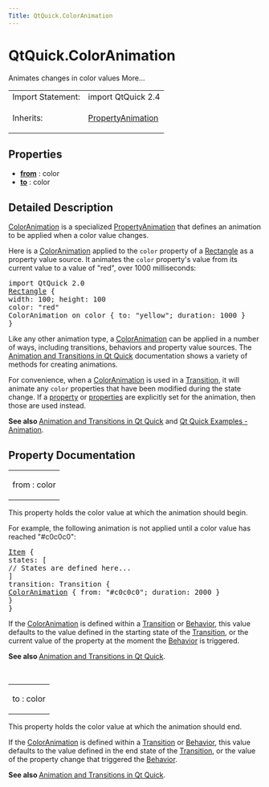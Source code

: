 ```yaml
---
Title: QtQuick.ColorAnimation
---
```


# QtQuick.ColorAnimation

<span class="subtitle"></span>
<!-- $$$ColorAnimation-brief -->
<p>Animates changes in color values More...</p>
<!-- @@@ColorAnimation -->
<table class="alignedsummary">
<tr><td class="memItemLeft rightAlign topAlign"> Import Statement:</td><td class="memItemRight bottomAlign"> import QtQuick 2.4</td></tr><tr><td class="memItemLeft rightAlign topAlign"> Inherits:</td><td class="memItemRight bottomAlign"> <p><a href="QtQuick.PropertyAnimation.md">PropertyAnimation</a></p>
</td></tr></table><ul>
</ul>
<h2 id="properties">Properties</h2>
<ul>
<li class="fn"><b><b><a href="#from-prop">from</a></b></b> : color</li>
<li class="fn"><b><b><a href="#to-prop">to</a></b></b> : color</li>
</ul>
<!-- $$$ColorAnimation-description -->
<h2 id="details">Detailed Description</h2>
</p>
<p><a href="https://developer.ubuntu.comapps/qml/sdk-15.04.5/QtQuick.animation/#coloranimation">ColorAnimation</a> is a specialized <a href="https://developer.ubuntu.comapps/qml/sdk-15.04.5/QtQuick.animation/#propertyanimation">PropertyAnimation</a> that defines an animation to be applied when a color value changes.</p>
<p>Here is a <a href="https://developer.ubuntu.comapps/qml/sdk-15.04.5/QtQuick.animation/#coloranimation">ColorAnimation</a> applied to the <code>color</code> property of a <a href="QtQuick.Rectangle.md">Rectangle</a> as a property value source. It animates the <code>color</code> property's value from its current value to a value of &quot;red&quot;, over 1000 milliseconds:</p>
<pre class="qml">import QtQuick 2.0
<span class="type"><a href="QtQuick.Rectangle.md">Rectangle</a></span> {
<span class="name">width</span>: <span class="number">100</span>; <span class="name">height</span>: <span class="number">100</span>
<span class="name">color</span>: <span class="string">&quot;red&quot;</span>
ColorAnimation on <span class="name">color</span> { <span class="name">to</span>: <span class="string">&quot;yellow&quot;</span>; <span class="name">duration</span>: <span class="number">1000</span> }
}</pre>
<p>Like any other animation type, a <a href="https://developer.ubuntu.comapps/qml/sdk-15.04.5/QtQuick.animation/#coloranimation">ColorAnimation</a> can be applied in a number of ways, including transitions, behaviors and property value sources. The <a href="QtQuick.qtquick-statesanimations-animations.md">Animation and Transitions in Qt Quick</a> documentation shows a variety of methods for creating animations.</p>
<p>For convenience, when a <a href="https://developer.ubuntu.comapps/qml/sdk-15.04.5/QtQuick.animation/#coloranimation">ColorAnimation</a> is used in a <a href="QtQuick.qmlexampletoggleswitch.md#transition">Transition</a>, it will animate any <code>color</code> properties that have been modified during the state change. If a <a href="QtQuick.PropertyAnimation.md#property-prop">property</a> or <a href="QtQuick.PropertyAnimation.md#properties-prop">properties</a> are explicitly set for the animation, then those are used instead.</p>
<p><b>See also </b><a href="QtQuick.qtquick-statesanimations-animations.md">Animation and Transitions in Qt Quick</a> and <a href="https://developer.ubuntu.comapps/qml/sdk-15.04.5/QtQuick.animation/">Qt Quick Examples - Animation</a>.</p>
<!-- @@@ColorAnimation -->
<h2>Property Documentation</h2>
<!-- $$$from -->
<table class="qmlname"><tr valign="top" id="from-prop"><td class="tblQmlPropNode"><p><span class="name">from</span> : <span class="type">color</span></p></td></tr></table><p>This property holds the color value at which the animation should begin.</p>
<p>For example, the following animation is not applied until a color value has reached &quot;#c0c0c0&quot;:</p>
<pre class="qml"><span class="type"><a href="QtQuick.Item.md">Item</a></span> {
<span class="name">states</span>: [
<span class="comment">// States are defined here...</span>
]
<span class="name">transition</span>: <span class="name">Transition</span> {
<span class="type"><a href="index.html">ColorAnimation</a></span> { <span class="name">from</span>: <span class="string">&quot;#c0c0c0&quot;</span>; <span class="name">duration</span>: <span class="number">2000</span> }
}
}</pre>
<p>If the <a href="https://developer.ubuntu.comapps/qml/sdk-15.04.5/QtQuick.animation/#coloranimation">ColorAnimation</a> is defined within a <a href="QtQuick.qmlexampletoggleswitch.md#transition">Transition</a> or <a href="QtQuick.Behavior.md">Behavior</a>, this value defaults to the value defined in the starting state of the <a href="QtQuick.qmlexampletoggleswitch.md#transition">Transition</a>, or the current value of the property at the moment the <a href="QtQuick.Behavior.md">Behavior</a> is triggered.</p>
<p><b>See also </b><a href="QtQuick.qtquick-statesanimations-animations.md">Animation and Transitions in Qt Quick</a>.</p>
<!-- @@@from -->
<br/>
<!-- $$$to -->
<table class="qmlname"><tr valign="top" id="to-prop"><td class="tblQmlPropNode"><p><span class="name">to</span> : <span class="type">color</span></p></td></tr></table><p>This property holds the color value at which the animation should end.</p>
<p>If the <a href="https://developer.ubuntu.comapps/qml/sdk-15.04.5/QtQuick.animation/#coloranimation">ColorAnimation</a> is defined within a <a href="QtQuick.qmlexampletoggleswitch.md#transition">Transition</a> or <a href="QtQuick.Behavior.md">Behavior</a>, this value defaults to the value defined in the end state of the <a href="QtQuick.qmlexampletoggleswitch.md#transition">Transition</a>, or the value of the property change that triggered the <a href="QtQuick.Behavior.md">Behavior</a>.</p>
<p><b>See also </b><a href="QtQuick.qtquick-statesanimations-animations.md">Animation and Transitions in Qt Quick</a>.</p>
<!-- @@@to -->
<br/>
